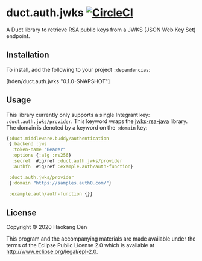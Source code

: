 # duct.auth.jwks [![CircleCI](https://circleci.com/gh/hden/duct.auth.jwks.svg?style=svg)](https://circleci.com/gh/hden/duct.auth.jwks)

A Duct library to retrieve RSA public keys from a JWKS (JSON Web Key Set) endpoint.

## Installation

To install, add the following to your project `:dependencies`:

[hden/duct.auth.jwks "0.1.0-SNAPSHOT"]

## Usage

This library currently only supports a single Integrant key: `:duct.auth.jwks/provider`. This keyword wraps the [jwks-rsa-java](https://github.com/auth0/jwks-rsa-java) library. The domain  is denoted by a keyword on the `:domain` key:

```clojure
{:duct.middleware.buddy/authentication
 {:backend :jws
  :token-name "Bearer"
  :options {:alg :rs256}
  :secret  #ig/ref :duct.auth.jwks/provider
  :authfn  #ig/ref :example.auth/auth-function}

 :duct.auth.jwks/provider
 {:domain "https://samples.auth0.com/"}

 :example.auth/auth-function {}}
```

## License

Copyright © 2020 Haokang Den

This program and the accompanying materials are made available under the
terms of the Eclipse Public License 2.0 which is available at
http://www.eclipse.org/legal/epl-2.0.
